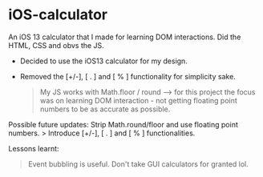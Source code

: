 # iOS-calculator

An iOS 13 calculator that I made for learning DOM interactions. Did the HTML, CSS and obvs the JS.

- Decided to use the iOS13 calculator for my design. 
 
- Removed the [+/-], [ . ] and [ % ] functionality for simplicity sake. 
    > My JS works with Math.floor / round --> for this project the focus was on learning DOM interaction - not getting floating point numbers to be as accurate as possible. 

Possible future updates: Strip Math.round/floor and use floating point numbers.
    > Introduce [+/-], [ . ] and [ % ] functionalities.  
   
Lessons learnt: 
 > Event bubbling is useful.
 > Don't take GUI calculators for granted lol.
 





